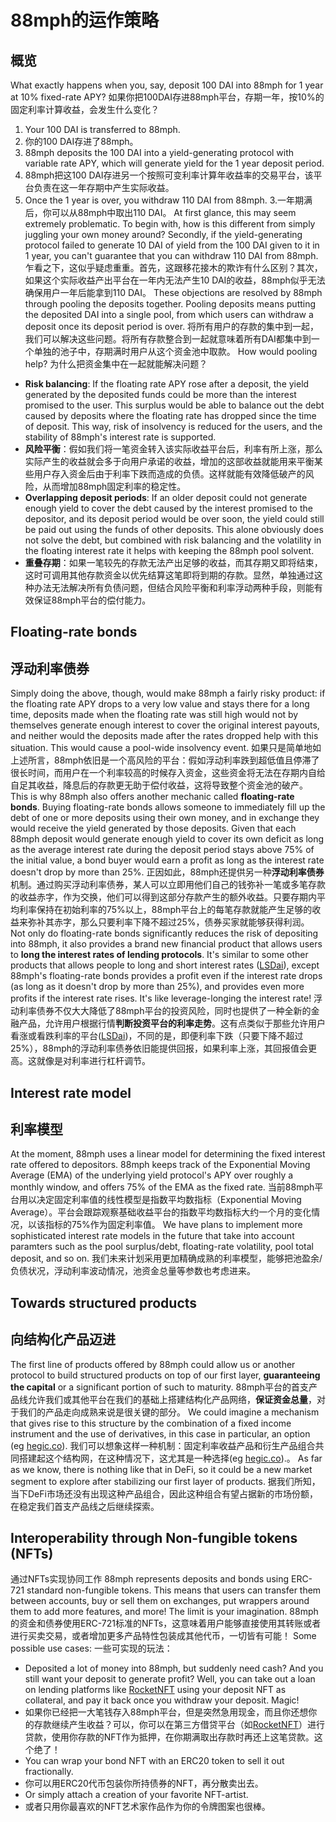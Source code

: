 # 88mph的运作策略
## 概览
What exactly happens when you, say, deposit 100 DAI into 88mph for 1 year at 10% fixed-rate APY?
如果你把100DAI存进88mph平台，存期一年，按10%的固定利率计算收益，会发生什么变化？
1. Your 100 DAI is transferred to 88mph.
1. 你的100 DAI存进了88mph。
2. 88mph deposits the 100 DAI into a yield-generating protocol with variable rate APY, which will generate yield for the 1 year deposit period.
2. 88mph把这100 DAI存进另一个按照可变利率计算年收益率的交易平台，该平台负责在这一年存期中产生实际收益。
3. Once the 1 year is over, you withdraw 110 DAI from 88mph.
3.一年期满后，你可以从88mph中取出110 DAI。
At first glance, this may seem extremely problematic. To begin with, how is this different from simply juggling your own money around? Secondly, if the yield-generating protocol failed to generate 10 DAI of yield from the 100 DAI given to it in 1 year, you can't guarantee that you can withdraw 110 DAI from 88mph.
乍看之下，这似乎疑虑重重。首先，这跟移花接木的欺诈有什么区别？其次，如果这个实际收益产出平台在一年内无法产生10 DAI的收益，88mph似乎无法确保用户一年后能拿到110 DAI。
These objections are resolved by 88mph through pooling the deposits together. Pooling deposits means putting the deposited DAI into a single pool, from which users can withdraw a deposit once its deposit period is over.
将所有用户的存款的集中到一起，我们可以解决这些问题。将所有存款整合到一起就意味着所有DAI都集中到一个单独的池子中，存期满时用户从这个资金池中取款。
How would pooling help?
为什么把资金集中在一起就能解决问题？
- **Risk balancing**: If the floating rate APY rose after a deposit, the yield generated by the deposited funds could be more than the interest promised to the user. This surplus would be able to balance out the debt caused by deposits where the floating rate has dropped since the time of deposit. This way, risk of insolvency is reduced for the users, and the stability of 88mph's interest rate is supported.
- **风险平衡**：假如我们将一笔资金转入该实际收益平台后，利率有所上涨，那么实际产生的收益就会多于向用户承诺的收益，增加的这部收益就能用来平衡某些用户存入资金后由于利率下跌而造成的负债。这样就能有效降低破产的风险，从而增加88mph固定利率的稳定性。
- **Overlapping deposit periods**: If an older deposit could not generate enough yield to cover the debt caused by the interest promised to the depositor, and its deposit period would be over soon, the yield could still be paid out using the funds of other deposits. This alone obviously does not solve the debt, but combined with risk balancing and the volatility in the floating interest rate it helps with keeping the 88mph pool solvent.
- **重叠存期**：如果一笔较先的存款无法产出足够的收益，而其存期又即将结束，这时可调用其他存款资金以优先结算这笔即将到期的存款。显然，单独通过这种办法无法解决所有负债问题，但结合风险平衡和利率浮动两种手段，则能有效保证88mph平台的偿付能力。
## Floating-rate bonds
## 浮动利率债券
Simply doing the above, though, would make 88mph a fairly risky product: if the floating rate APY drops to a very low value and stays there for a long time, deposits made when the floating rate was still high would not by themselves generate enough interest to cover the original interest payouts, and neither would the deposits made after the rates dropped help with this situation. This would cause a pool-wide insolvency event.
如果只是简单地如上述所言，88mph依旧是一个高风险的平台：假如浮动利率跌到超低值且停滞了很长时间，而用户在一个利率较高的时候存入资金，这些资金将无法在存期内自给自足其收益，降息后的存款更无助于偿付收益，这将导致整个资金池的破产。
This is why 88mph also offers another mechanic called **floating-rate bonds**. Buying floating-rate bonds allows someone to immediately fill up the debt of one or more deposits using their own money, and in exchange they would receive the yield generated by those deposits. Given that each 88mph deposit would generate enough yield to cover its own deficit as long as the average interest rate during the deposit period stays above 75% of the initial value, a bond buyer would earn a profit as long as the interest rate doesn't drop by more than 25%.
正因如此，88mph还提供另一种**浮动利率债券**机制。通过购买浮动利率债券，某人可以立即用他们自己的钱弥补一笔或多笔存款的收益赤字，作为交换，他们可以得到这部分存款产生的额外收益。只要存期内平均利率保持在初始利率的75%以上，88mph平台上的每笔存款就能产生足够的收益来弥补其赤字，那么只要利率下降不超过25%，债券买家就能够获得利润。
Not only do floating-rate bonds significantly reduces the risk of depositing into 88mph, it also provides a brand new financial product that allows users to **long the interest rates of lending protocols**. It's similar to some other products that allows people to long and short interest rates ([LSDai](https://lsdai.market/)), except 88mph's floating-rate bonds provides a profit even if the interest rate drops (as long as it doesn't drop by more than 25%), and provides even more profits if the interest rate rises. It's like leverage-longing the interest rate!
浮动利率债券不仅大大降低了88mph平台的投资风险，同时也提供了一种全新的金融产品，允许用户根据行情**判断投资平台的利率走势**。这有点类似于那些允许用户看涨或看跌利率的平台([LSDai](https://lsdai.market/))，不同的是，即便利率下跌（只要下降不超过25%），88mph的浮动利率债券依旧能提供回报，如果利率上涨，其回报值会更高。这就像是对利率进行杠杆调节。
## Interest rate model
## 利率模型
At the moment, 88mph uses a linear model for determining the fixed interest rate offered to depositors. 88mph keeps track of the Exponential Moving Average (EMA) of the underlying yield protocol's APY over roughly a monthly window, and offers 75% of the EMA as the fixed rate.
当前88mph平台用以决定固定利率值的线性模型是指数平均数指标（Exponential Moving Average）。平台会跟踪观察基础收益平台的指数平均数指标大约一个月的变化情况，以该指标的75%作为固定利率值。
We have plans to implement more sophisticated interest rate models in the future that take into account paramters such as the pool surplus/debt, floating-rate volatility, pool total deposit, and so on.
我们未来计划采用更加精确成熟的利率模型，能够把池盈余/负债状况，浮动利率波动情况，池资金总量等参数也考虑进来。
## Towards structured products
## 向结构化产品迈进
The first line of products offered by 88mph could allow us or another protocol to build structured products on top of our first layer, **guaranteeing the capital** or a significant portion of such to maturity.
88mph平台的首支产品线允许我们或其他平台在我们的基础上搭建结构化产品网络，**保证资金总量**，对于我们的产品走向成熟来说是很关键的部分。
We could imagine a mechanism that gives rise to this structure by the combination of a fixed income instrument and the use of derivatives, in this case in particular, an option (eg [hegic.co](https://www.hegic.co)).
我们可以想象这样一种机制：固定利率收益产品和衍生产品组合共同搭建起这个结构网，在这种情况下，这尤其是一种选择(eg [hegic.co](https://www.hegic.co)).。
As far as we know, there is nothing like that in DeFi, so it could be a new market segment to explore after stabilizing our first layer of products.
据我们所知，当下DeFi市场还没有出现这种产品组合，因此这种组合有望占据新的市场份额，在稳定我们首支产品线之后继续探索。
## Interoperability through Non-fungible tokens (NFTs)
通过NFTs实现协同工作
88mph represents deposits and bonds using ERC-721 standard non-fungible tokens. This means that users can transfer them between accounts, buy or sell them on exchanges, put wrappers around them to add more features, and more! The limit is your imagination.
88mph的资金和债券使用ERC-721标准的NFTs，这意味着用户能够直接使用其转账或者进行买卖交易，或者增加更多产品特性包装成其他代币，一切皆有可能！
Some possible use cases:
一些可实现的玩法：
- Deposited a lot of money into 88mph, but suddenly need cash? And you still want your deposit to generate profit? Well, you can take out a loan on lending platforms like [RocketNFT](https://medium.com/@AlexMasmej/introducing-rocket-get-a-loan-against-your-nfts-f67b1b5738f0) using your deposit NFT as collateral, and pay it back once you withdraw your deposit. Magic!
- 如果你已经把一大笔钱存入88mph平台，但是突然急用现金，而且你还想你的存款继续产生收益？可以，你可以在第三方借贷平台（如[RocketNFT](https://medium.com/@AlexMasmej/introducing-rocket-get-a-loan-against-your-nfts-f67b1b5738f0)）进行贷款，使用你存款的NFT作为抵押，在你期满取出存款时再还上这笔贷款。这个绝了！
- You can wrap your bond NFT with an ERC20 token to sell it out fractionally.
- 你可以用ERC20代币包装你所持债券的NFT，再分散卖出去。
- Or simply attach a creation of your favorite NFT-artist.
- 或者只用你最喜欢的NFT艺术家作品作为你的令牌图案也很棒。

